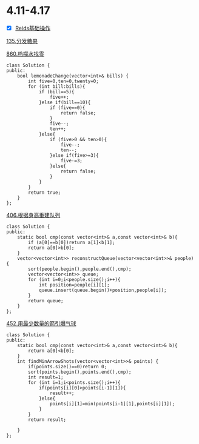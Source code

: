 # 4.11-4.17

* [X] [Reids基础操作](./redis.md)

[135.分发糖果](https://leetcode-cn.com/problems/candy/)

[860.柃檬水找零](https://leetcode-cn.com/problems/lemonade-change/)

```
class Solution {
public:
    bool lemonadeChange(vector<int>& bills) {
        int five=0,ten=0,twenty=0;
        for (int bill:bills){
            if (bill==5){
                five++;
            }else if(bill==10){
                if (five==0){
                    return false;
                }
                five--;
                ten++;
            }else{
                if (five>0 && ten>0){
                    five--;
                    ten--;
                }else if(five>=3){
                    five-=3;
                }else{
                    return false;
                }
            }
        }
        return true;
    }
};
```

[406.根据身高重建队列](https://leetcode-cn.com/problems/queue-reconstruction-by-height/)

```
class Solution {
public:
    static bool cmp(const vector<int>& a,const vector<int>& b){
        if (a[0]==b[0])return a[1]<b[1];
        return a[0]>b[0];
    }
    vector<vector<int>> reconstructQueue(vector<vector<int>>& people) {
        sort(people.begin(),people.end(),cmp);
        vector<vector<int>> queue;
        for (int i=0;i<people.size();i++){
            int position=people[i][1];
            queue.insert(queue.begin()+position,people[i]);
        }
        return queue;
    }
};
```

[452.用最少数量的箭引爆气球](https://leetcode-cn.com/problems/minimum-number-of-arrows-to-burst-balloons/)

```
class Solution {
public:
    static bool cmp(const vector<int>& a,const vector<int>& b){
        return a[0]<b[0];
    }
    int findMinArrowShots(vector<vector<int>>& points) {
        if(points.size()==0)return 0;
        sort(points.begin(),points.end(),cmp);
        int result=1;
        for (int i=1;i<points.size();i++){
            if(points[i][0]>points[i-1][1]){
                result++;
            }else{
                points[i][1]=min(points[i-1][1],points[i][1]);
            }
        }
        return result;

    }
};
```
